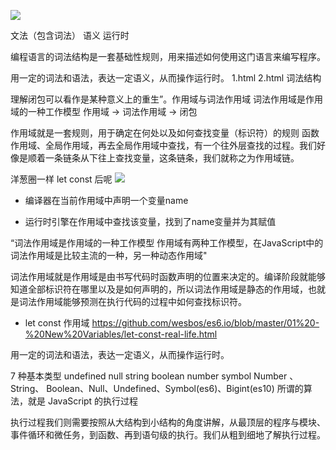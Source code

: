 ![](https://static001.geekbang.org/resource/image/6a/9b/6aec0a09381a2f74014ec604ef99c19b.png)

文法（包含词法）
语义
运行时

编程语言的词法结构是一套基础性规则，用来描述如何使用这门语言来编写程序。

用一定的词法和语法，表达一定语义，从而操作运行时。
1.html
2.html  词法结构

理解闭包可以看作是某种意义上的重生”。作用域与词法作用域
词法作用域是作用域的一种工作模型
作用域 -> 词法作用域 -> 闭包

作用域就是一套规则，用于确定在何处以及如何查找变量（标识符）的规则
函数作用域、全局作用域，再去全局作用域中查找，有一个往外层查找的过程。我们好像是顺着一条链条从下往上查找变量，这条链条，我们就称之为作用域链。

洋葱圈一样
let const 后呢
![](https://upload-images.jianshu.io/upload_images/2555024-6ace22baa84dbaa2.png?imageMogr2/auto-orient/strip|imageView2/2/w/890/format/webp) 

- 编译器在当前作用域中声明一个变量name

- 运行时引擎在作用域中查找该变量，找到了name变量并为其赋值


“词法作用域是作用域的一种工作模型  作用域有两种工作模型，在JavaScript中的词法作用域是比较主流的一种，另一种动态作用域"

词法作用域就是作用域是由书写代码时函数声明的位置来决定的。编译阶段就能够知道全部标识符在哪里以及是如何声明的，所以词法作用域是静态的作用域，也就是词法作用域能够预测在执行代码的过程中如何查找标识符。

- let const 作用域 https://github.com/wesbos/es6.io/blob/master/01%20-%20New%20Variables/let-const-real-life.html

用一定的词法和语法，表达一定语义，从而操作运行时。

7 种基本类型 undefined null  string  boolean  number symbol  Number 、String、 Boolean、Null、Undefined、Symbol(es6)、Bigint(es10)
所谓的算法，就是 JavaScript 的执行过程

执行过程我们则需要按照从大结构到小结构的角度讲解，从最顶层的程序与模块、事件循环和微任务，到函数、再到语句级的执行。我们从粗到细地了解执行过程。




